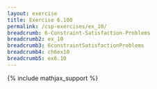 ```yaml
---
layout: exercise
title: Exercise 6.100
permalink: /csp-exercises/ex_10/
breadcrumb: 6-Constraint-Satisfaction-Problems
breadcrumb2: ex_10
breadcrumb3: 6constraintSatisfactionProblems
breadcrumb4: ch6ex10
breadcrumb5: ex6.10
---
```


{% include mathjax_support %}

